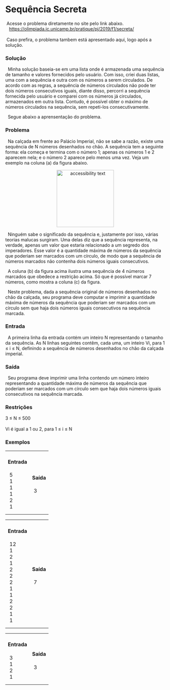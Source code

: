 # Sequência Secreta
&nbsp;Acesse o problema diretamente no site pelo link abaixo.<br/>
&nbsp;&nbsp;&nbsp;https://olimpiada.ic.unicamp.br/pratique/pj/2019/f1/secreta/ <br/><br/>
&nbsp;Caso prefira, o problema tambem está apresentado aqui, logo após a solução.

<h3>Solução</h3>

&nbsp; Minha solução baseia-se em uma lista onde é armazenada uma sequência de tamanho e valores fornecidos pelo usuário. Com isso, criei duas listas, uma com a sequência e outra com os números a serem circulados. De acordo com as regras, a sequência de números circulados não pode ter dois números consecutivos iguais, diante disso, percorri a sequência fornecida pelo usuário e comparei com os números já circulados, armazenados em outra lista. Contudo, é possível obter o máximo de números circulados na sequência, sem repeti-los consecutivamente.<br/>

&nbsp; Segue abaixo a aprensentação do problema.<br/>

<h3>Problema</h3>

&nbsp; Na calçada em frente ao Palácio Imperial, não se sabe a razão, existe uma sequência de N números desenhados no chão. A sequência tem a seguinte forma: ela começa e termina com o número 1; apenas os números 1 e 2 aparecem nela; e o número 2 aparece pelo menos uma vez. Veja um exemplo na coluna (a) da figura abaixo.

<p align="center">
  <img src="../master/s.png" width="180" alt="accessibility text">
</p>

&nbsp; Ninguém sabe o significado da sequência e, justamente por isso, várias teorias malucas surgiram. Uma delas diz que a sequência representa, na verdade, apenas um valor que estaria relacionado a um segredo dos imperadores. Esse valor é a quantidade máxima de números da sequência que poderiam ser marcados com um círculo, de modo que a sequência de números marcados não contenha dois números iguais consecutivos.

&nbsp; A coluna (b) da figura acima ilustra uma sequência de 4 números marcados que obedece a restrição acima. Só que é possível marcar 7 números, como mostra a coluna (c) da figura.

&nbsp; Neste problema, dada a sequência original de números desenhados no chão da calçada, seu programa deve computar e imprimir a quantidade máxima de números da sequência que poderiam ser marcados com um círculo sem que haja dois números iguais consecutivos na sequência marcada.

<h3>Entrada</h3>
&nbsp; A primeira linha da entrada contém um inteiro N representando o tamanho da sequência. As N linhas seguintes contêm, cada uma, um inteiro Vi, para 1 ≤ i ≤ N, definindo a sequência de números desenhados no chão da calçada imperial.

<h3>Saída</h3>
&nbsp; Seu programa deve imprimir uma linha contendo um número inteiro representando a quantidade máxima de números da sequência que poderiam ser marcados com um círculo sem que haja dois números iguais consecutivos na sequência marcada.

<h3>Restrições</h3>
3 ≤ N ≤ 500  <br/><br/>
Vi é igual a 1 ou 2, para 1 ≤ i ≤ N

<h3>Exemplos</h3>

<table>
  <tr>
    <td class="border_l border_r border_t border_b selected">
      <h4> Entrada </h4>
      <div class="wrap"><div style="margin: 10px 5px;">5<br>1<br>1<br>1<br>2<br>1
       </div>
    </td>
    <td class="border_l border_r border_t border_b selected">
      <h4> Saída </h4>
      <div class="wrap"><div style="margin: 10px 5px;">
        3
       </div>
    </td>
  </tr>
</table>

<table>
  <tr>
    <td class="border_l border_r border_t border_b selected">
      <h4> Entrada </h4>
      <div class="wrap"><div style="margin: 10px 5px;">12<br>1<br>2<br>1<br>2<br>2<br>2<br>1<br>1<br>2<br>2<br>1<br>1
       </div>
    </td>
    <td class="border_l border_r border_t border_b selected">
      <h4> Saída </h4>
      <div class="wrap"><div style="margin: 10px 5px;">
        7
       </div>
    </td>
  </tr>
</table>

<table>
  <tr>
    <td class="border_l border_r border_t border_b selected">
      <h4> Entrada </h4>
      <div class="wrap"><div style="margin: 10px 5px;">3<br>1<br>2<br>1
       </div>
    </td>
    <td class="border_l border_r border_t border_b selected">
      <h4> Saída </h4>
      <div class="wrap"><div style="margin: 10px 5px;">
        3
       </div>
    </td>
  </tr>
</table>
